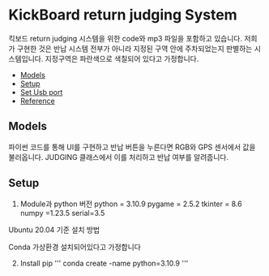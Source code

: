 KickBoard return judging System
===

<p align="center">
</p>

킥보드 return judging 시스템을 위한 code와 mp3 파일을 포함하고 있습니다.
저희가 구현한 것은 반납 시스템 전부가 아니라 
지정된 구역 안에 주차되었는지 판별하는 시스템입니다.
지정구역은 파란색으로 색칠되어 있다고 가정합니다.




* [Models](#models)
* [Setup](#install)
* [Set Usb port](#setting)
* [Reference](#reference)

<a name="models"></a>
## Models

파이썬 코드를 통해 UI를 구현하고 반납 버튼을 누른다면 RGB와 GPS 센서에서 값을 불러옵니다.
JUDGING 클래스에서 이를 처리하고 반납 여부를 알려줍니다.


<a name="install"></a>
## Setup

1. Module과 python 버전
  python = 3.10.9
  pygame = 2.5.2
  tkinter = 8.6
  numpy =1.23.5
  serial=3.5

Ubuntu 20.04 기준 설치 방법


Conda 가상환경 설치되어있다고 가정합니다

2. Install pip
  '''
  conda create -name <name> python=3.10.9
  '''


   

   
     

   


